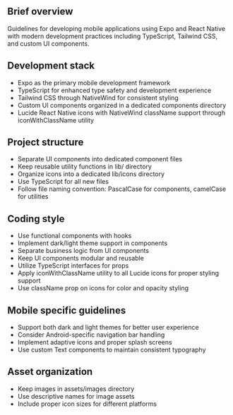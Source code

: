 ## Brief overview
Guidelines for developing mobile applications using Expo and React Native with modern development practices including TypeScript, Tailwind CSS, and custom UI components.

## Development stack
- Expo as the primary mobile development framework
- TypeScript for enhanced type safety and development experience
- Tailwind CSS through NativeWind for consistent styling
- Custom UI components organized in a dedicated components directory
- Lucide React Native icons with NativeWind className support through iconWithClassName utility

## Project structure
- Separate UI components into dedicated component files
- Keep reusable utility functions in lib/ directory
- Organize icons into a dedicated lib/icons directory
- Use TypeScript for all new files
- Follow file naming convention: PascalCase for components, camelCase for utilities

## Coding style
- Use functional components with hooks
- Implement dark/light theme support in components
- Separate business logic from UI components
- Keep UI components modular and reusable
- Utilize TypeScript interfaces for props
- Apply iconWithClassName utility to all Lucide icons for proper styling support
- Use className prop on icons for color and opacity styling

## Mobile specific guidelines
- Support both dark and light themes for better user experience
- Consider Android-specific navigation bar handling
- Implement adaptive icons and proper splash screens
- Use custom Text components to maintain consistent typography

## Asset organization
- Keep images in assets/images directory
- Use descriptive names for image assets
- Include proper icon sizes for different platforms
